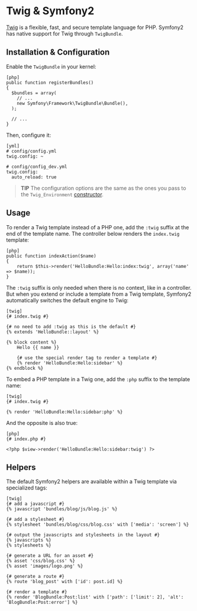 Twig & Symfony2
===============

[Twig][1] is a flexible, fast, and secure template language for PHP. Symfony2
has native support for Twig through `TwigBundle`.

Installation & Configuration
----------------------------

Enable the `TwigBundle` in your kernel:

    [php]
    public function registerBundles()
    {
      $bundles = array(
        // ...
        new Symfony\Framework\TwigBundle\Bundle(),
      );

      // ...
    }

Then, configure it:

    [yml]
    # config/config.yml
    twig.config: ~

    # config/config_dev.yml
    twig.config:
      auto_reload: true

>**TIP**
>The configuration options are the same as the ones you pass to the
>`Twig_Environment` [constructor][2].

Usage
-----

To render a Twig template instead of a PHP one, add the `:twig` suffix at the
end of the template name. The controller below renders the `index.twig`
template:

    [php]
    public function indexAction($name)
    {
        return $this->render('HelloBundle:Hello:index:twig', array('name' => $name));
    }

The `:twig` suffix is only needed when there is no context, like in a
controller. But when you extend or include a template from a Twig template,
Symfony2 automatically switches the default engine to Twig:

    [twig]
    {# index.twig #}

    {# no need to add :twig as this is the default #}
    {% extends 'HelloBundle::layout' %}

    {% block content %}
        Hello {{ name }}

        {# use the special render tag to render a template #}
        {% render 'HelloBundle:Hello:sidebar' %}
    {% endblock %}

To embed a PHP template in a Twig one, add the `:php` suffix to the template
name:

    [twig]
    {# index.twig #}

    {% render 'HelloBundle:Hello:sidebar:php' %}

And the opposite is also true:

    [php]
    {# index.php #}

    <?php $view->render('HelloBundle:Hello:sidebar:twig') ?>

Helpers
-------

The default Symfony2 helpers are available within a Twig template via
specialized tags:

    [twig]
    {# add a javascript #}
    {% javascript 'bundles/blog/js/blog.js' %}

    {# add a stylesheet #}
    {% stylesheet 'bundles/blog/css/blog.css' with ['media': 'screen'] %}

    {# output the javascripts and stylesheets in the layout #}
    {% javascripts %}
    {% stylesheets %}

    {# generate a URL for an asset #}
    {% asset 'css/blog.css' %}
    {% asset 'images/logo.png' %}

    {# generate a route #}
    {% route 'blog_post' with ['id': post.id] %}

    {# render a template #}
    {% render 'BlogBundle:Post:list' with ['path': ['limit': 2], 'alt': 'BlogBundle:Post:error'] %}

[1]: http://www.twig-project.org/
[2]: http://www.twig-project.org/book/03-Twig-for-Developers
